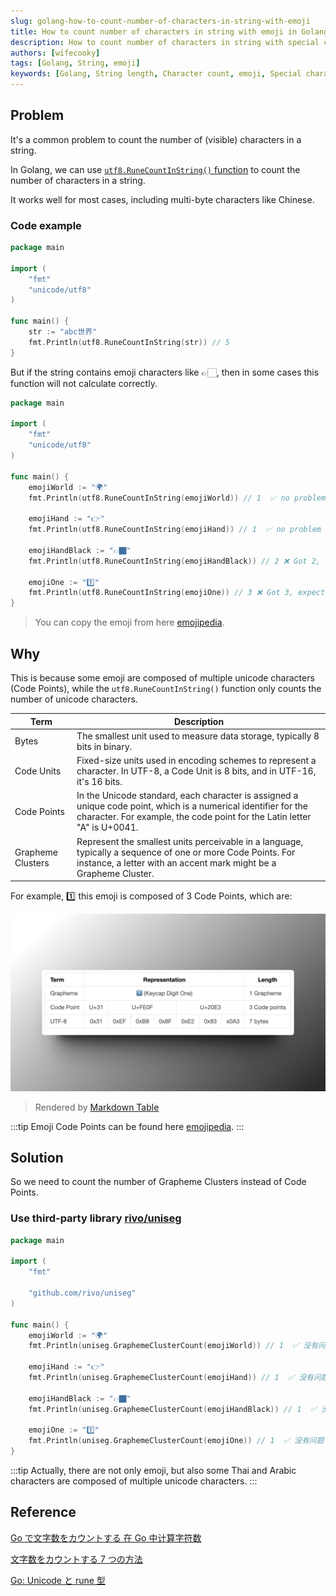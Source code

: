 ```yaml
---
slug: golang-how-to-count-number-of-characters-in-string-with-emoji
title: How to count number of characters in string with emoji in Golang
description: How to count number of characters in string with special characters (e.g. emoji, Arabic characters) in Golang
authors: [wifecooky]
tags: [Golang, String, emoji]
keywords: [Golang, String length, Character count, emoji, Special characters]
---
```


## Problem

It's a common problem to count the number of (visible) characters in a string.

In Golang, we can use [`utf8.RuneCountInString()` function](https://golang.org/pkg/unicode/utf8/#RuneCountInString) to count the number of characters in a string.

It works well for most cases, including multi-byte characters like Chinese.

### Code example

```go
package main

import (
    "fmt"
    "unicode/utf8"
)

func main() {
    str := "abc世界"
    fmt.Println(utf8.RuneCountInString(str)) // 5
}
```

But if the string contains emoji characters like 👉🏻, then in some cases this function will not calculate correctly.

```go
package main

import (
    "fmt"
    "unicode/utf8"
)

func main() {
    emojiWorld := "🌍"
    fmt.Println(utf8.RuneCountInString(emojiWorld)) // 1  ✅ no problem

    emojiHand := "👉"
    fmt.Println(utf8.RuneCountInString(emojiHand)) // 1  ✅ no problem

    emojiHandBlack := "👉🏿"
    fmt.Println(utf8.RuneCountInString(emojiHandBlack)) // 2 ❌ Got 2, expected 1.

    emojiOne := "1️⃣"
    fmt.Println(utf8.RuneCountInString(emojiOne)) // 3 ❌ Got 3, expected 1.
}
```

> You can copy the emoji from here [emojipedia](https://emojipedia.org/backhand-index-pointing-right).

## Why

This is because some emoji are composed of multiple unicode characters (Code Points), while the `utf8.RuneCountInString()` function only counts the number of unicode characters.

| Term              | Description                                                                                                                                                                                 |
| ----------------- | ------------------------------------------------------------------------------------------------------------------------------------------------------------------------------------------- |
| Bytes             | The smallest unit used to measure data storage, typically 8 bits in binary.                                                                                                                 |
| Code Units        | Fixed-size units used in encoding schemes to represent a character. In UTF-8, a Code Unit is 8 bits, and in UTF-16, it's 16 bits.                                                           |
| Code Points       | In the Unicode standard, each character is assigned a unique code point, which is a numerical identifier for the character. For example, the code point for the Latin letter "A" is U+0041. |
| Grapheme Clusters | Represent the smallest units perceivable in a language, typically a sequence of one or more Code Points. For instance, a letter with an accent mark might be a Grapheme Cluster.            |

For example, 1️⃣ this emoji is composed of 3 Code Points, which are:

![img](./keycap-digit-one-code-points.png)

> Rendered by [Markdown Table](https://marketplace.visualstudio.com/items?itemName=TakumiI.markdowntable)

:::tip
Emoji Code Points can be found here [emojipedia](https://emojipedia.org/keycap-digit-one#technical).
:::

## Solution

So we need to count the number of Grapheme Clusters instead of Code Points.

### Use third-party library [rivo/uniseg](https://github.com/rivo/uniseg)

```go
package main

import (
    "fmt"

    "github.com/rivo/uniseg"
)

func main() {
    emojiWorld := "🌍"
    fmt.Println(uniseg.GraphemeClusterCount(emojiWorld)) // 1  ✅ 没有问题

    emojiHand := "👉"
    fmt.Println(uniseg.GraphemeClusterCount(emojiHand)) // 1  ✅ 没有问题

    emojiHandBlack := "👉🏿"
    fmt.Println(uniseg.GraphemeClusterCount(emojiHandBlack)) // 1  ✅ 没有问题

    emojiOne := "1️⃣"
    fmt.Println(uniseg.GraphemeClusterCount(emojiOne)) // 1  ✅ 没有问题
}
```

:::tip
Actually, there are not only emoji, but also some Thai and Arabic characters are composed of multiple unicode characters.
:::

## Reference

[Go で文字数をカウントする 在 Go 中计算字符数](https://ema-hiro.hatenablog.com/entry/2021/01/19/141854)

[文字数をカウントする 7 つの方法](https://engineering.linecorp.com/ja/blog/the-7-ways-of-counting-characters)

[Go: Unicode と rune 型](https://zenn.dev/masaruxstudy/articles/52632501e4ca41)
